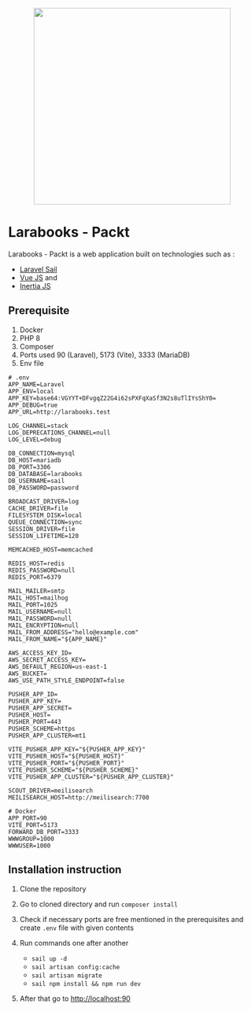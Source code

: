 <p align="center"><a href="https://laravel.com" target="_blank"><img src="https://www.packt.com/wp-content/uploads/2022/03/packt-logo.png" width="400"></a></p>

# Larabooks - Packt


Larabooks - Packt is a web application built on technologies such as :
- [Laravel Sail](https://laravel.com/docs/9.x/sail)
- [Vue JS](https://vuejs.org/) and
- [Inertia JS](https://inertiajs.com/) 

## Prerequisite

1) Docker
2) PHP 8
3) Composer
4) Ports used 90 (Laravel), 5173 (Vite), 3333 (MariaDB)
5) Env file

```env
# .env
APP_NAME=Laravel
APP_ENV=local
APP_KEY=base64:VGYYT+DFvgqZ22G4i62sPXFqXaSf3N2s8uTlIYsShY0=
APP_DEBUG=true
APP_URL=http://larabooks.test

LOG_CHANNEL=stack
LOG_DEPRECATIONS_CHANNEL=null
LOG_LEVEL=debug

DB_CONNECTION=mysql
DB_HOST=mariadb
DB_PORT=3306
DB_DATABASE=larabooks
DB_USERNAME=sail
DB_PASSWORD=password

BROADCAST_DRIVER=log
CACHE_DRIVER=file
FILESYSTEM_DISK=local
QUEUE_CONNECTION=sync
SESSION_DRIVER=file
SESSION_LIFETIME=120

MEMCACHED_HOST=memcached

REDIS_HOST=redis
REDIS_PASSWORD=null
REDIS_PORT=6379

MAIL_MAILER=smtp
MAIL_HOST=mailhog
MAIL_PORT=1025
MAIL_USERNAME=null
MAIL_PASSWORD=null
MAIL_ENCRYPTION=null
MAIL_FROM_ADDRESS="hello@example.com"
MAIL_FROM_NAME="${APP_NAME}"

AWS_ACCESS_KEY_ID=
AWS_SECRET_ACCESS_KEY=
AWS_DEFAULT_REGION=us-east-1
AWS_BUCKET=
AWS_USE_PATH_STYLE_ENDPOINT=false

PUSHER_APP_ID=
PUSHER_APP_KEY=
PUSHER_APP_SECRET=
PUSHER_HOST=
PUSHER_PORT=443
PUSHER_SCHEME=https
PUSHER_APP_CLUSTER=mt1

VITE_PUSHER_APP_KEY="${PUSHER_APP_KEY}"
VITE_PUSHER_HOST="${PUSHER_HOST}"
VITE_PUSHER_PORT="${PUSHER_PORT}"
VITE_PUSHER_SCHEME="${PUSHER_SCHEME}"
VITE_PUSHER_APP_CLUSTER="${PUSHER_APP_CLUSTER}"

SCOUT_DRIVER=meilisearch
MEILISEARCH_HOST=http://meilisearch:7700

# Docker
APP_PORT=90
VITE_PORT=5173
FORWARD_DB_PORT=3333
WWWGROUP=1000
WWWUSER=1000

```

## Installation instruction

1) Clone the repository
2) Go to cloned directory and run `composer install`
3) Check if necessary ports are free mentioned in the prerequisites and create `.env` file with given contents
4) Run commands one after another
   - `sail up -d`
   - `sail artisan config:cache`
   - `sail artisan migrate`
   - `sail npm install && npm run dev`
  
5) After that go to [http://localhost:90](http://localhost:90/)
